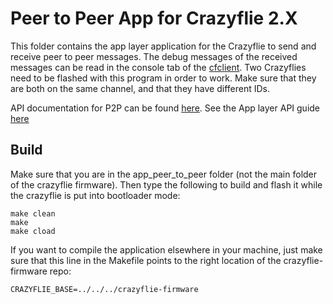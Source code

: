 # Peer to Peer App for Crazyflie 2.X

This folder contains the app layer application for the Crazyflie to send and receive peer to peer messages. The debug messages of the received messages can be read in the console tab of the [cfclient](https://github.com/bitcraze/crazyflie-clients-python). Two Crazyflies need to be flashed with this program in order to work. Make sure that they are both on the same channel, and that they have different IDs.

API documentation for P2P can be found [here](https://www.bitcraze.io/documentation/repository/crazyflie-firmware/master/functional-areas/p2p_api/). See the App layer API guide [here](https://www.bitcraze.io/documentation/repository/crazyflie-firmware/master/userguides/app_layer/)

## Build

Make sure that you are in the app_peer_to_peer folder (not the main folder of the crazyflie firmware). Then type the following to build and flash it while the crazyflie is put into bootloader mode:

```
make clean
make 
make cload
```

If you want to compile the application elsewhere in your machine, just make sure that this line in the Makefile points to the right location of the crazyflie-firmware repo:

```
CRAZYFLIE_BASE=../../../crazyflie-firmware
```